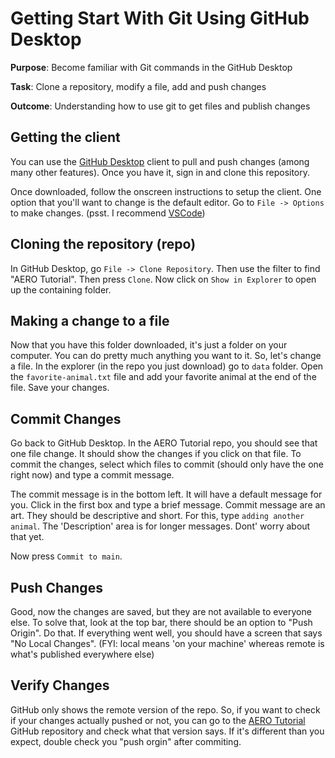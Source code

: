 # Getting Start With Git Using GitHub Desktop

**Purpose**: Become familiar with Git commands in the GitHub Desktop

**Task**: Clone a repository, modify a file, add and push changes

**Outcome**: Understanding how to use git to get files and publish changes

## Getting the client

You can use the [GitHub Desktop](https://desktop.github.com/) client to pull and push changes (among many other features). Once you have it, sign in and clone this repository. 

Once downloaded, follow the onscreen instructions to setup the client. One option that you'll want to change is the default editor. Go to ```File -> Options ``` to make changes. (psst. I recommend [VSCode](https://code.visualstudio.com/))

## Cloning the repository (repo)

In GitHub Desktop, go ``` File -> Clone Repository ```. Then use the filter to find "AERO Tutorial". Then press ```Clone```. Now click on ```Show in Explorer``` to open up the containing folder. 

## Making a change to a file

Now that you have this folder downloaded, it's just a folder on your computer. You can do pretty much anything you want to it. So, let's change a file. In the explorer (in the repo you just download) go to ```data``` folder. Open the ```favorite-animal.txt``` file and add your favorite animal at the end of the file. Save your changes. 

## Commit Changes

Go back to GitHub Desktop. In the AERO Tutorial repo, you should see that one file change. It should show the changes if you click on that file. To commit the changes, select which files to commit (should only have the one right now) and type a commit message. 

The commit message is in the bottom left. It will have a default message for you. Click in the first box and type a brief message. Commit message are an art. They should be descriptive and short. For this, type ```adding another animal```. The 'Description' area is for longer messages. Dont' worry about that yet. 

Now press ```Commit to main```. 

## Push Changes

Good, now the changes are saved, but they are not available to everyone else. To solve that, look at the top bar, there should be an option to "Push Origin". Do that. If everything went well, you should have a screen that says "No Local Changes". (FYI: local means 'on your machine' whereas remote is what's published everywhere else)

## Verify Changes

GitHub only shows the remote version of the repo. So, if you want to check if your changes actually pushed or not, you can go to the [AERO Tutorial](https://github.com/uvmaero/AERO_Tutorial) GitHub repository and check what that version says. If it's different than you expect, double check you "push orgin" after commiting. 
